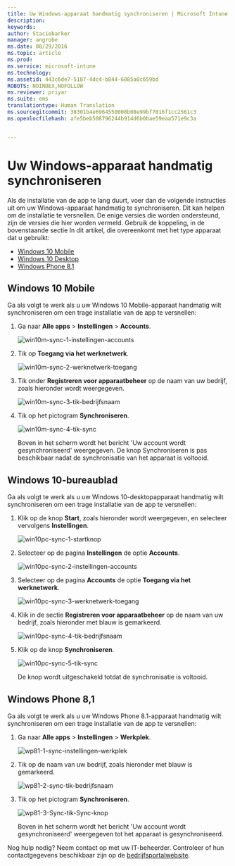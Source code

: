 ```yaml
---
title: Uw Windows-apparaat handmatig synchroniseren | Microsoft Intune
description: 
keywords: 
author: Staciebarker
manager: angrobe
ms.date: 08/29/2016
ms.topic: article
ms.prod: 
ms.service: microsoft-intune
ms.technology: 
ms.assetid: 443c6de7-5187-4dc4-b844-6085a0c659bd
ROBOTS: NOINDEX,NOFOLLOW
ms.reviewer: priyar
ms.suite: ems
translationtype: Human Translation
ms.sourcegitcommit: 38301b4e6964550008b08e99bf7016f1cc2561c3
ms.openlocfilehash: afe5beb508796244b914d6b0bae59eaa571e9c3a


---
```



# Uw Windows-apparaat handmatig synchroniseren
Als de installatie van de app te lang duurt, voer dan de volgende instructies uit om uw Windows-apparaat handmatig te synchroniseren. Dit kan helpen om de installatie te versnellen. De enige versies die worden ondersteund, zijn de versies die hier worden vermeld. Gebruik de koppeling, in de bovenstaande sectie In dit artikel, die overeenkomt met het type apparaat dat u gebruikt:

* [Windows 10 Mobile](#windows-10-mobile)
* [Windows 10 Desktop](#windows-10-desktop)
* [Windows Phone 8,1](#windows-phone-8-1)


## Windows 10 Mobile
Ga als volgt te werk als u uw Windows 10 Mobile-apparaat handmatig wilt synchroniseren om een trage installatie van de app te versnellen:

1. Ga naar **Alle apps** > **Instellingen** > **Accounts**.

    ![win10m-sync-1-instellingen-accounts](./media/win10m-sync-1-settings-accounts.png)

2. Tik op **Toegang via het werknetwerk**.

    ![win10m-sync-2-werknetwerk-toegang](./media/win10m-sync-2-work-access.png)

3. Tik onder **Registreren voor apparaatbeheer** op de naam van uw bedrijf, zoals hieronder wordt weergegeven.

    ![win10m-sync-3-tik-bedrijfsnaam](./media/win10m-sync-3-tap-comp-name.png)

4. Tik op het pictogram **Synchroniseren**.

    ![win10m-sync-4-tik-sync](./media/win10m-sync-4-tap-sync.png)

    Boven in het scherm wordt het bericht 'Uw account wordt gesynchroniseerd' weergegeven. De knop Synchroniseren is pas beschikbaar nadat de synchronisatie van het apparaat is voltooid.

## Windows 10-bureaublad
Ga als volgt te werk als u uw Windows 10-desktopapparaat handmatig wilt synchroniseren om een trage installatie van de app te versnellen:

1. Klik op de knop **Start**, zoals hieronder wordt weergegeven, en selecteer vervolgens **Instellingen**.

    ![win10pc-sync-1-startknop](./media/win10pc-sync-1-start-button.png)

2. Selecteer op de pagina **Instellingen** de optie **Accounts**.

    ![win10pc-sync-2-instellingen-accounts](./media/win10pc-sync-2-settings-accounts.png)

3. Selecteer op de pagina **Accounts** de optie **Toegang via het werknetwerk**.

    ![win10pc-sync-3-werknetwerk-toegang](./media/win10pc-sync-3-work-access.png)

4. Klik in de sectie **Registreren voor apparaatbeheer** op de naam van uw bedrijf, zoals hieronder met blauw is gemarkeerd.

    ![win10pc-sync-4-tik-bedrijfsnaam](./media/win10pc-sync-4-tap-com-name.png)

5. Klik op de knop **Synchroniseren**.

    ![win10pc-sync-5-tik-sync](./media/win10pc-sync-5-tap-sync.png)

   De knop wordt uitgeschakeld totdat de synchronisatie is voltooid.

## Windows Phone 8,1
Ga als volgt te werk als u uw Windows Phone 8.1-apparaat handmatig wilt synchroniseren om een trage installatie van de app te versnellen:

1. Ga naar **Alle apps** > **Instellingen** > **Werkplek**.

    ![wp81-1-sync-instellingen-werkplek](./media/wp81-1-sync-settings-workplace.png)

2. Tik op de naam van uw bedrijf, zoals hieronder met blauw is gemarkeerd.

    ![wp81-2-sync-tik-bedrijfsnaam](./media/wp81-2-sync-tap-compname.png)

3. Tik op het pictogram **Synchroniseren**.

    ![wp81-3-Sync-tik-Sync-knop](./media/wp81-3-sync-tap-sync-button.png)

   Boven in het scherm wordt het bericht 'Uw account wordt gesynchroniseerd' weergegeven tot het apparaat is gesynchroniseerd.

Nog hulp nodig? Neem contact op met uw IT-beheerder. Controleer of hun contactgegevens beschikbaar zijn op de [bedrijfsportalwebsite](http://portal.manage.microsoft.com).





<!--HONumber=Aug16_HO5-->



